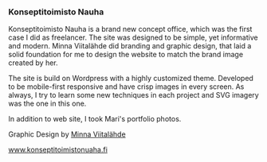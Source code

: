 ### Konseptitoimisto Nauha

Konseptitoimisto Nauha is a brand new concept office, which was the first case I did as freelancer. The site was designed to be simple, yet informative and modern. Minna Viitalähde did branding and graphic design, that laid a solid foundation for me to design the website to match the brand image created by her.

The site is build on Wordpress with a highly customized theme. Developed to be mobile-first responsive and have crisp images in every screen. As always, I try to learn some new techniques in each project and SVG imagery was the one in this one.

In addition to web site, I took Mari's portfolio photos.

Graphic Design by <a href="http://minnaviitalahde.wordpress.com/" target="_blank">Minna Viitalähde</a>

<a href="http://www.konseptitoimistonauha.fi" target="_blank">www.konseptitoimistonuaha.fi</a>

